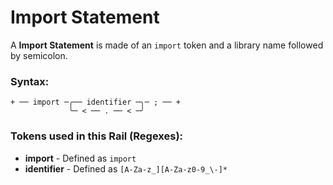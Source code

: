 
# Import Statement

A **Import Statement** is made of an `import`
token and a library name followed by semicolon.

### Syntax:

    + ── import ─╭── identifier ─╮─ ; ── +
                 ╰─ < ── . ── < ─╯

### Tokens used in this Rail (Regexes):

- **import** - Defined as `import`
- **identifier** - Defined as `[A-Za-z_][A-Za-z0-9_\-]*`
